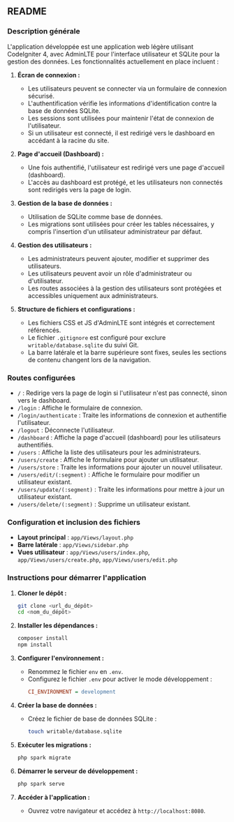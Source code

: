 
## README

### Description générale

L'application développée est une application web légère utilisant CodeIgniter 4, avec AdminLTE pour l'interface utilisateur et SQLite pour la gestion des données. Les fonctionnalités actuellement en place incluent :

1. **Écran de connexion :**
   - Les utilisateurs peuvent se connecter via un formulaire de connexion sécurisé.
   - L'authentification vérifie les informations d'identification contre la base de données SQLite.
   - Les sessions sont utilisées pour maintenir l'état de connexion de l'utilisateur.
   - Si un utilisateur est connecté, il est redirigé vers le dashboard en accédant à la racine du site.

2. **Page d'accueil (Dashboard) :**
   - Une fois authentifié, l'utilisateur est redirigé vers une page d'accueil (dashboard).
   - L'accès au dashboard est protégé, et les utilisateurs non connectés sont redirigés vers la page de login.

3. **Gestion de la base de données :**
   - Utilisation de SQLite comme base de données.
   - Les migrations sont utilisées pour créer les tables nécessaires, y compris l'insertion d'un utilisateur administrateur par défaut.

4. **Gestion des utilisateurs :**
   - Les administrateurs peuvent ajouter, modifier et supprimer des utilisateurs.
   - Les utilisateurs peuvent avoir un rôle d'administrateur ou d'utilisateur.
   - Les routes associées à la gestion des utilisateurs sont protégées et accessibles uniquement aux administrateurs.

5. **Structure de fichiers et configurations :**
   - Les fichiers CSS et JS d'AdminLTE sont intégrés et correctement référencés.
   - Le fichier `.gitignore` est configuré pour exclure `writable/database.sqlite` du suivi Git.
   - La barre latérale et la barre supérieure sont fixes, seules les sections de contenu changent lors de la navigation.

### Routes configurées

- `/` : Redirige vers la page de login si l'utilisateur n'est pas connecté, sinon vers le dashboard.
- `/login` : Affiche le formulaire de connexion.
- `/login/authenticate` : Traite les informations de connexion et authentifie l'utilisateur.
- `/logout` : Déconnecte l'utilisateur.
- `/dashboard` : Affiche la page d'accueil (dashboard) pour les utilisateurs authentifiés.
- `/users` : Affiche la liste des utilisateurs pour les administrateurs.
- `/users/create` : Affiche le formulaire pour ajouter un utilisateur.
- `/users/store` : Traite les informations pour ajouter un nouvel utilisateur.
- `/users/edit/(:segment)` : Affiche le formulaire pour modifier un utilisateur existant.
- `/users/update/(:segment)` : Traite les informations pour mettre à jour un utilisateur existant.
- `/users/delete/(:segment)` : Supprime un utilisateur existant.

### Configuration et inclusion des fichiers

- **Layout principal** : `app/Views/layout.php`
- **Barre latérale** : `app/Views/sidebar.php`
- **Vues utilisateur** : `app/Views/users/index.php`, `app/Views/users/create.php`, `app/Views/users/edit.php`

### Instructions pour démarrer l'application

1. **Cloner le dépôt :**
   ```bash
   git clone <url_du_dépôt>
   cd <nom_du_dépôt>
   ```

2. **Installer les dépendances :**
   ```bash
   composer install
   npm install
   ```

3. **Configurer l'environnement :**
   - Renommez le fichier `env` en `.env`.
   - Configurez le fichier `.env` pour activer le mode développement :
     ```ini
     CI_ENVIRONMENT = development
     ```

4. **Créer la base de données :**
   - Créez le fichier de base de données SQLite :
     ```bash
     touch writable/database.sqlite
     ```

5. **Exécuter les migrations :**
   ```bash
   php spark migrate
   ```

6. **Démarrer le serveur de développement :**
   ```bash
   php spark serve
   ```

7. **Accéder à l'application :**
   - Ouvrez votre navigateur et accédez à `http://localhost:8080`.
